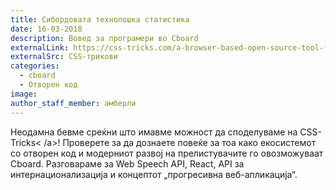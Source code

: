 ```yaml
---
title: Сибордовата технолошка статистика
date: 16-03-2018
description: Вовед за програмери во Cboard
externalLink: https://css-tricks.com/a-browser-based-open-source-tool-for-alternative-communication/
externalSrc: CSS-трикови
categories:
  - cboard
  - Отворен код
image:
author_staff_member: амберли
---
```


Неодамна бевме среќни што имавме можност да споделуваме на CSS-Tricks< /a>! Проверете за да дознаете повеќе за тоа како екосистемот со отворен код и модерниот развој на прелистувачите го овозможуваат Cboard. Разговараме за Web Speech API, React, API за интернационализација и концептот „прогресивна веб-апликација“.</p>